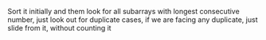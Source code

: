 Sort it initially and them look for all subarrays with longest consecutive number, just look out for duplicate cases, if we are facing any duplicate, just slide from it, without counting it
